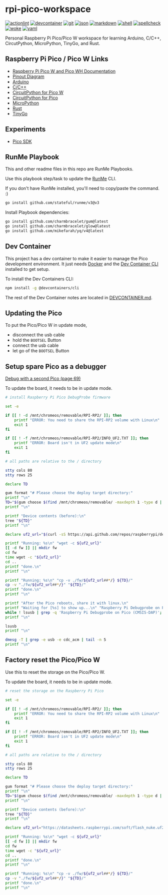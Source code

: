 # rpi-pico-workspace

[![actionlint](https://github.com/vpayno/rpi-pico-workspace/actions/workflows/gh-actions.yaml/badge.svg?branch=main)](https://github.com/vpayno/rpi-pico-workspace/actions/workflows/gh-actions.yaml)
[![devcontainer](https://github.com/vpayno/rpi-pico-workspace/actions/workflows/devcontainer.yaml/badge.svg?branch=main)](https://github.com/vpayno/rpi-pico-workspace/actions/workflows/devcontainer.yaml)
[![git](https://github.com/vpayno/rpi-pico-workspace/actions/workflows/git.yaml/badge.svg?branch=main)](https://github.com/vpayno/rpi-pico-workspace/actions/workflows/git.yaml)
[![json](https://github.com/vpayno/rpi-pico-workspace/actions/workflows/json.yaml/badge.svg?branch=main)](https://github.com/vpayno/rpi-pico-workspace/actions/workflows/json.yaml)
[![markdown](https://github.com/vpayno/rpi-pico-workspace/actions/workflows/markdown.yaml/badge.svg?branch=main)](https://github.com/vpayno/rpi-pico-workspace/actions/workflows/markdown.yaml)
[![shell](https://github.com/vpayno/rpi-pico-workspace/actions/workflows/shell.yaml/badge.svg?branch=main)](https://github.com/vpayno/rpi-pico-workspace/actions/workflows/shell.yaml)
[![spellcheck](https://github.com/vpayno/rpi-pico-workspace/actions/workflows/spellcheck.yaml/badge.svg?branch=main)](https://github.com/vpayno/rpi-pico-workspace/actions/workflows/spellcheck.yaml)
[![woke](https://github.com/vpayno/rpi-pico-workspace/actions/workflows/woke.yaml/badge.svg?branch=main)](https://github.com/vpayno/rpi-pico-workspace/actions/workflows/woke.yaml)
[![yaml](https://github.com/vpayno/rpi-pico-workspace/actions/workflows/yaml.yaml/badge.svg?branch=main)](https://github.com/vpayno/rpi-pico-workspace/actions/workflows/yaml.yaml)

Personal Raspberry Pi Pico/Pico W workspace for learning Arduino, C/C++, CircutPython, MicroPython, TinyGo, and Rust.

## Raspberry Pi Pico / Pico W Links

- [Raspberry Pi Pico W and Pico WH Documentation](https://www.raspberrypi.com/documentation/microcontrollers/raspberry-pi-pico.html)
- [Pinout Diagram](https://datasheets.raspberrypi.com/pico/Pico-R3-A4-Pinout.pdf)
- [Arduino](https://arduino-pico.readthedocs.io/en/latest/)
- [C/C++](https://www.raspberrypi.com/documentation/microcontrollers/c_sdk.html)
- [CircuitPython for Pico W](https://circuitpython.org/board/raspberry_pi_pico_w/)
- [CircuitPython for Pico](https://circuitpython.org/board/raspberry_pi_pico/)
- [MicroPython](https://projects.raspberrypi.org/en/projects/getting-started-with-the-pico)
- [Rust](https://crates.io/crates/rp-pico)
- [TinyGo](https://tinygo.org/docs/reference/microcontrollers/pico/)

## Experiments

- [Pico SDK](./assembly_c_c++/README.md)

## RunMe Playbook

This and other readme files in this repo are RunMe Playbooks.

Use this playbook step/task to update the [RunMe](https://runme.dev) CLI.

If you don't have RunMe installed, you'll need to copy/paste the command. :)

```bash { background=false category=runme closeTerminalOnSuccess=true excludeFromRunAll=true interactive=true interpreter=bash name=runme-install-cli promptEnv=true terminalRows=10 }
go install github.com/stateful/runme/v3@v3
```

Install Playbook dependencies:

```bash { background=false category=runme closeTerminalOnSuccess=true excludeFromRunAll=true interactive=true interpreter=bash name=runme-install-deps promptEnv=true terminalRows=10 }
go install github.com/charmbracelet/gum@latest
go install github.com/charmbracelet/glow@latest
go install github.com/mikefarah/yq/v4@latest
```

## Dev Container

This project has a dev container to make it easier to manage the Pico development environment.
It just needs [Docker](https://docs.docker.com/engine/install/)
and the [Dev Container CLI](https://github.com/devcontainers/cli) installed to get setup.

To install the Dev Containers CLI:

```bash { background=false category=devcontainer closeTerminalOnSuccess=true excludeFromRunAll=true interactive=true interpreter=bash name=devcontainer-install promptEnv=true terminalRows=10 }
npm install -g @devcontainers/cli
```

The rest of the Dev Container notes are located in [DEVCONTAINER.md](./DEVCONTAINER.md).

## Updating the Pico

To put the Pico/Pico W in update mode,

- disconnect the usb cable
- hold the `BOOTSEL` Button
- connect the usb cable
- let go of the `BOOTSEL` Button

## Setup spare Pico as a debugger

[Debug with a second Pico (page 69)](https://datasheets.raspberrypi.com/pico/getting-started-with-pico.pdf)

To update the board, it needs to be in update mode.

```bash { background=false category=setup-debugger-fw closeTerminalOnSuccess=true excludeFromRunAll=true interactive=true interpreter=bash name=pico-install-debugprobe promptEnv=true terminalRows=25 }
# install Raspberry Pi Pico DebugProbe firmware

set -e

if [[ ! -d /mnt/chromeos/removable/RPI-RP2/ ]]; then
    printf "ERROR: You need to share the RPI-RP2 volume with Linux\n"
    exit 1
fi

if [[ ! -f /mnt/chromeos/removable/RPI-RP2/INFO_UF2.TXT ]]; then
    printf "ERROR: Board isn't in UF2 update mode\n"
    exit 1
fi

# all paths are relative to the / directory

stty cols 80
stty rows 25

declare TD

gum format "# Please choose the deploy target directory:"
printf "\n"
TD="$(gum choose $(find /mnt/chromeos/removable/ -maxdepth 1 -type d | grep -v -E '^/mnt/chromeos/removable/$'))"
printf "\n"

printf "Device contents (before):\n"
tree "${TD}"
printf "\n"

declare uf2_url="$(curl -sS https://api.github.com/repos/raspberrypi/debugprobe/releases/latest | jq -r '.assets[].browser_download_url | match(".*/debugprobe_on_pico.uf2").string')"

printf "Running: %s\n" "wget -c ${uf2_url}"
[[ -d fw ]] || mkdir fw
cd fw
time wget -c "${uf2_url}"
cd ..
printf "done.\n"
printf "\n"

printf "Running: %s\n" "cp -v ./fw/${uf2_url##*/} ${TD}/"
cp -v "./fw/${uf2_url##*/}" "${TD}/"
printf "done.\n"
printf "\n"

printf "After the Pico reboots, share it with linux.\n"
printf "Waiting for [%s] to show up...\n" "Raspberry Pi Debugprobe on Pico (CMSIS-DAP)"
while ! lsusb | grep -q 'Raspberry Pi Debugprobe on Pico (CMSIS-DAP)'; do sleep 1s; done
printf "\n"

lsusb
printf "\n"

dmesg -T | grep -e usb -e cdc_acm | tail -n 5
printf "\n"
```

## Factory reset the Pico/Pico W

Use this to reset the storage on the Pico/Pico W.

To update the board, it needs to be in update mode.

```bash { background=false category=setup-reset-fw closeTerminalOnSuccess=true excludeFromRunAll=true interactive=true interpreter=bash name=pico-install-reset-storage promptEnv=true terminalRows=25 }
# reset the storage on the Raspberry Pi Pico

set -e

if [[ ! -d /mnt/chromeos/removable/RPI-RP2/ ]]; then
    printf "ERROR: You need to share the RPI-RP2 volume with Linux\n"
    exit 1
fi

if [[ ! -f /mnt/chromeos/removable/RPI-RP2/INFO_UF2.TXT ]]; then
    printf "ERROR: Board isn't in UF2 update mode\n"
    exit 1
fi

# all paths are relative to the / directory

stty cols 80
stty rows 25

declare TD

gum format "# Please choose the deploy target directory:"
printf "\n"
TD="$(gum choose $(find /mnt/chromeos/removable/ -maxdepth 1 -type d | grep -v -E '^/mnt/chromeos/removable/$'))"
printf "\n"

printf "Device contents (before):\n"
tree "${TD}"
printf "\n"

declare uf2_url="https://datasheets.raspberrypi.com/soft/flash_nuke.uf2"

printf "Running: %s\n" "wget -c ${uf2_url}"
[[ -d fw ]] || mkdir fw
cd fw
time wget -c "${uf2_url}"
cd ..
printf "done.\n"
printf "\n"

printf "Running: %s\n" "cp -v ./fw/${uf2_url##*/} ${TD}/"
cp -v "./fw/${uf2_url##*/}" "${TD}/"
printf "done.\n"
printf "\n"
```

